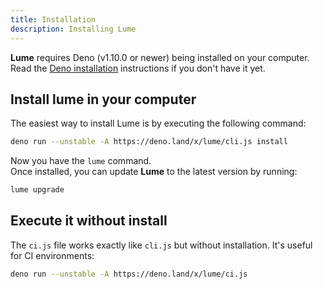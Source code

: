 ```yaml
---
title: Installation
description: Installing Lume
---
```


**Lume** requires Deno (v1.10.0 or newer) being installed on your computer. Read
the [Deno installation](https://deno.land/#installation) instructions if you
don't have it yet.

## Install lume in your computer

The easiest way to install Lume is by executing the following command:

```sh
deno run --unstable -A https://deno.land/x/lume/cli.js install
```

Now you have the `lume` command.\
Once installed, you can update **Lume** to the latest version by running:

```sh
lume upgrade
```

## Execute it without install

The `ci.js` file works exactly like `cli.js` but without installation. It's
useful for CI environments:

```sh
deno run --unstable -A https://deno.land/x/lume/ci.js
```
